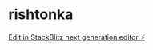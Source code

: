 # rishtonka

[Edit in StackBlitz next generation editor ⚡️](https://stackblitz.com/~/github.com/DAMNBOE/rishtonka)